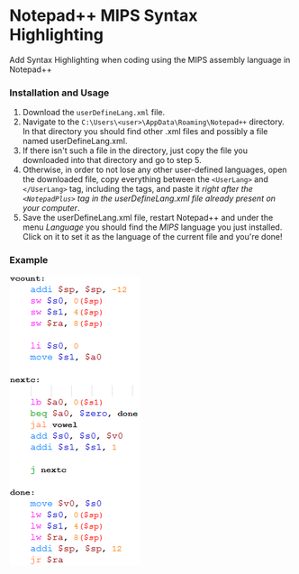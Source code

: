 # Notepad++ MIPS Syntax Highlighting
Add Syntax Highlighting when coding using the MIPS assembly language in Notepad++

### Installation and Usage
1. Download the `userDefineLang.xml` file.
2. Navigate to the `C:\Users\<user>\AppData\Roaming\Notepad++` directory. In that directory you should find other .xml files and possibly a file named userDefineLang.xml.
3. If there isn't such a file in the directory, just copy the file you downloaded into that directory and go to step 5.
4. Otherwise, in order to not lose any other user-defined languages, open the downloaded file, copy everything between the `<UserLang>` and `</UserLang>` tag, including the tags, and paste it *right after the `<NotepadPlus>` tag in the userDefineLang.xml file already present on your computer*.
5. Save the userDefineLang.xml file, restart Notepad++ and under the menu *Language* you should find the *MIPS* language you just installed. Click on it to set it as the language of the current file and you're done!

### Example
![Image showcasing syntax highlighting](https://github.com/AAAlex-123/Notepad-plus-plus-MIPS-Syntax-Highlighting/blob/master/images/syntax_highlighting1.png)
